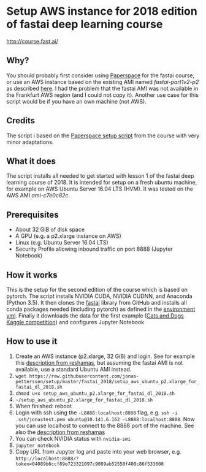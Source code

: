 # Setup AWS instance for 2018 edition of fastai deep learning course
http://course.fast.ai/

## Why?
You should probably first consider using [Paperspace](https://github.com/reshamas/fastai_deeplearn_part1/blob/master/tools/paperspace.md) for the fastai course, or use an AWS instance based on the existing AMI named *fastai-part1v2-p2* as described [here](https://github.com/reshamas/fastai_deeplearn_part1/blob/master/tools/aws_ami_gpu_setup.md).
I had the problem that the fastai AMI was not available in the Frankfurt AWS region (and I could not copy it).
Another use case for this script would be if you have an own machine (not AWS).

## Credits
The script i based on the [Paperspace setup script](http://files.fast.ai/setup/paperspace) from the course
with very minor adaptations.

## What it does
The script installs all needed to get started with lesson 1 of the fastai deep learning course of 2018.
It is intended for setup on a fresh ubuntu machine, for example on AWS Ubuntu Server 16.04 LTS (HVM).
It was tested on the AWS AMI *ami-c7e0c82c.*

## Prerequisites
* About 32 GiB of disk space
* A GPU (e.g. a p2.xlarge instance on AWS)
* Linux (e.g. Ubuntu Server 16.04 LTS)
* Security Profile allowing inbound traffic on port 8888 (Jupyter Notebook)

## How it works
This is the setup for the second edition of the course which is based on pytorch.
The script installs NVIDIA CUDA, NVIDIA CUDNN, and Anaconda (Python 3.5).
It then clones the [fastai](https://github.com/fastai/fastai) library from GitHub and
installs all conda packages needed (including pytorch) as defined in the [environment yml](https://github.com/fastai/fastai/blob/master/environment.yml).
Finally it downloads the data for the first example ([Cats and Dogs Kaggle competition](https://www.kaggle.com/c/dogs-vs-cats))
and configures Jupyter Notebook

## How to use it
1. Create an AWS instance (p2.xlarge, 32 GiB) and login. See for example this [description from reshamas](https://github.com/reshamas/fastai_deeplearn_part1/blob/master/tools/aws_ami_gpu_setup.md), but assuming the fastai AMI is not available, use a standard Ubuntu AMI instead.
2. ```wget https://raw.githubusercontent.com/jonas-pettersson/setup/master/fastai_2018/setup_aws_ubuntu_p2.xlarge_for_fastai_dl_2018.sh```
3. ```chmod u+x setup_aws_ubuntu_p2.xlarge_for_fastai_dl_2018.sh```
4. ```~/setup_aws_ubuntu_p2.xlarge_for_fastai_dl_2018.sh```
5. When finished: reboot
6. Login with ssh using the ```-L8888:localhost:8888``` flag, e.g. ```ssh -i .ssh/jonastest.pem ubuntu@10.141.6.162 -L8888:localhost:8888```. Now you can use localhost to connect to the 8888 port of the machine. See also the [description from reshamas](https://github.com/reshamas/fastai_deeplearn_part1/blob/master/tools/aws_ami_gpu_setup.md)
7. You can check NVIDIA status with ```nvidia-smi```
8. ```jupyter notebook```
9. Copy URL from Jupyter log and paste into your web browser, e.g. ```http://localhost:8888/?token=04089b6ccf89e723321097c9089ab52550f408c86f533608```

